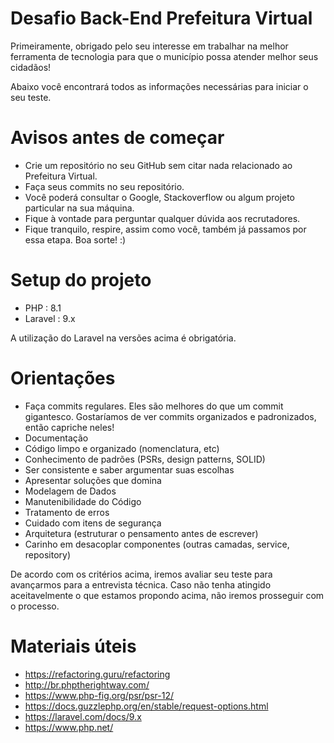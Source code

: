 # Desafio Back-End Prefeitura Virtual
Primeiramente, obrigado pelo seu interesse em trabalhar na melhor ferramenta de tecnologia para que o município possa atender melhor seus cidadãos!

Abaixo você encontrará todos as informações necessárias para iniciar o seu teste.

# Avisos antes de começar
  * Crie um repositório no seu GitHub sem citar nada relacionado ao Prefeitura Virtual.
  * Faça seus commits no seu repositório.
  * Você poderá consultar o Google, Stackoverflow ou algum projeto particular na sua máquina.
  * Fique à vontade para perguntar qualquer dúvida aos recrutadores.
  * Fique tranquilo, respire, assim como você, também já passamos por essa etapa. Boa sorte! :)
 
 # Setup do projeto
  * PHP : 8.1
  * Laravel : 9.x

A utilização do Laravel na versões acima é obrigatória.

# Orientações 

 * Faça commits regulares. Eles são melhores do que um commit gigantesco. Gostaríamos de ver commits organizados e padronizados, então capriche neles!
 * Documentação
 * Código limpo e organizado (nomenclatura, etc)
 * Conhecimento de padrões (PSRs, design patterns, SOLID)
 * Ser consistente e saber argumentar suas escolhas
 * Apresentar soluções que domina
 * Modelagem de Dados
 * Manutenibilidade do Código
 * Tratamento de erros
 * Cuidado com itens de segurança
 * Arquitetura (estruturar o pensamento antes de escrever)
 * Carinho em desacoplar componentes (outras camadas, service, repository)

De acordo com os critérios acima, iremos avaliar seu teste para avançarmos para a entrevista técnica. Caso não tenha atingido aceitavelmente o que estamos propondo acima, não iremos prosseguir com o processo.
 
# Materiais úteis
  * https://refactoring.guru/refactoring
  * http://br.phptherightway.com/
  * https://www.php-fig.org/psr/psr-12/
  * https://docs.guzzlephp.org/en/stable/request-options.html
  * https://laravel.com/docs/9.x
  * https://www.php.net/
